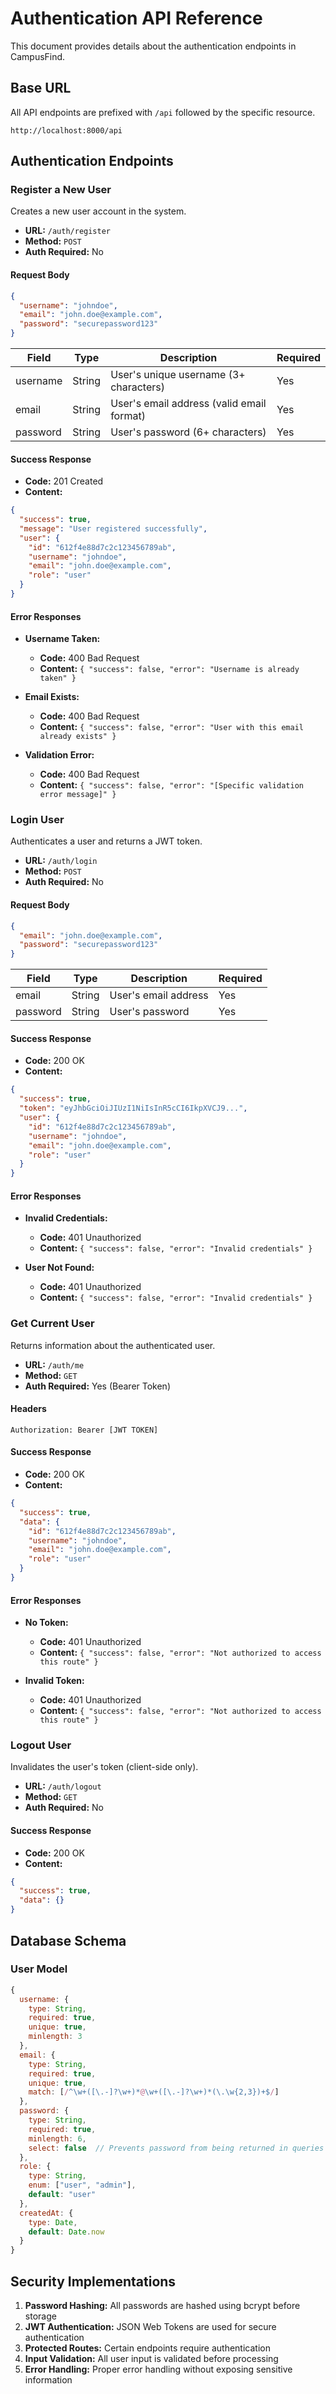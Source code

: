 # Authentication API Reference

This document provides details about the authentication endpoints in CampusFind.

## Base URL

All API endpoints are prefixed with `/api` followed by the specific resource.

```
http://localhost:8000/api
```

## Authentication Endpoints

### Register a New User

Creates a new user account in the system.

- **URL:** `/auth/register`
- **Method:** `POST`
- **Auth Required:** No

#### Request Body

```json
{
  "username": "johndoe",
  "email": "john.doe@example.com",
  "password": "securepassword123"
}
```

| Field    | Type   | Description                               | Required |
| -------- | ------ | ----------------------------------------- | -------- |
| username | String | User's unique username (3+ characters)    | Yes      |
| email    | String | User's email address (valid email format) | Yes      |
| password | String | User's password (6+ characters)           | Yes      |

#### Success Response

- **Code:** 201 Created
- **Content:**

```json
{
  "success": true,
  "message": "User registered successfully",
  "user": {
    "id": "612f4e88d7c2c123456789ab",
    "username": "johndoe",
    "email": "john.doe@example.com",
    "role": "user"
  }
}
```

#### Error Responses

- **Username Taken:**

  - **Code:** 400 Bad Request
  - **Content:** `{ "success": false, "error": "Username is already taken" }`

- **Email Exists:**

  - **Code:** 400 Bad Request
  - **Content:** `{ "success": false, "error": "User with this email already exists" }`

- **Validation Error:**
  - **Code:** 400 Bad Request
  - **Content:** `{ "success": false, "error": "[Specific validation error message]" }`

### Login User

Authenticates a user and returns a JWT token.

- **URL:** `/auth/login`
- **Method:** `POST`
- **Auth Required:** No

#### Request Body

```json
{
  "email": "john.doe@example.com",
  "password": "securepassword123"
}
```

| Field    | Type   | Description          | Required |
| -------- | ------ | -------------------- | -------- |
| email    | String | User's email address | Yes      |
| password | String | User's password      | Yes      |

#### Success Response

- **Code:** 200 OK
- **Content:**

```json
{
  "success": true,
  "token": "eyJhbGciOiJIUzI1NiIsInR5cCI6IkpXVCJ9...",
  "user": {
    "id": "612f4e88d7c2c123456789ab",
    "username": "johndoe",
    "email": "john.doe@example.com",
    "role": "user"
  }
}
```

#### Error Responses

- **Invalid Credentials:**

  - **Code:** 401 Unauthorized
  - **Content:** `{ "success": false, "error": "Invalid credentials" }`

- **User Not Found:**
  - **Code:** 401 Unauthorized
  - **Content:** `{ "success": false, "error": "Invalid credentials" }`

### Get Current User

Returns information about the authenticated user.

- **URL:** `/auth/me`
- **Method:** `GET`
- **Auth Required:** Yes (Bearer Token)

#### Headers

```
Authorization: Bearer [JWT TOKEN]
```

#### Success Response

- **Code:** 200 OK
- **Content:**

```json
{
  "success": true,
  "data": {
    "id": "612f4e88d7c2c123456789ab",
    "username": "johndoe",
    "email": "john.doe@example.com",
    "role": "user"
  }
}
```

#### Error Responses

- **No Token:**

  - **Code:** 401 Unauthorized
  - **Content:** `{ "success": false, "error": "Not authorized to access this route" }`

- **Invalid Token:**
  - **Code:** 401 Unauthorized
  - **Content:** `{ "success": false, "error": "Not authorized to access this route" }`

### Logout User

Invalidates the user's token (client-side only).

- **URL:** `/auth/logout`
- **Method:** `GET`
- **Auth Required:** No

#### Success Response

- **Code:** 200 OK
- **Content:**

```json
{
  "success": true,
  "data": {}
}
```

## Database Schema

### User Model

```javascript
{
  username: {
    type: String,
    required: true,
    unique: true,
    minlength: 3
  },
  email: {
    type: String,
    required: true,
    unique: true,
    match: [/^\w+([\.-]?\w+)*@\w+([\.-]?\w+)*(\.\w{2,3})+$/]
  },
  password: {
    type: String,
    required: true,
    minlength: 6,
    select: false  // Prevents password from being returned in queries
  },
  role: {
    type: String,
    enum: ["user", "admin"],
    default: "user"
  },
  createdAt: {
    type: Date,
    default: Date.now
  }
}
```

## Security Implementations

1. **Password Hashing:** All passwords are hashed using bcrypt before storage
2. **JWT Authentication:** JSON Web Tokens are used for secure authentication
3. **Protected Routes:** Certain endpoints require authentication
4. **Input Validation:** All user input is validated before processing
5. **Error Handling:** Proper error handling without exposing sensitive information
